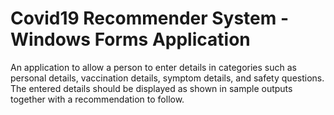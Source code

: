 # Covid19 Recommender System - Windows Forms Application
An application to allow a person to enter details in categories such as personal details, vaccination details, symptom details, and safety questions. The entered details should be displayed as shown in sample outputs together with a recommendation to follow. 
